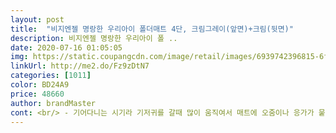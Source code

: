 ```yaml
---
layout: post 
title:  "비지엔젤 명랑한 우리아이 폴더매트 4단, 크림그레이(앞면)+크림(뒷면)" 
description: 비지엔젤 명랑한 우리아이 폴 ..
date: 2020-07-16 01:05:05 
img: https://static.coupangcdn.com/image/retail/images/6939742396815-6f330360-e810-4a97-862e-294744284e9e.jpg 
linkUrl: http://me2.do/Fz9zDtN7 
categories: [1011] 
color: BD24A9 
price: 48660 
author: brandMaster 
cont: <br/> - 기어다니는 시기라 기저귀를 갈때 많이 움직여서 매트에 오줌이나 응가가 뭍는 경우가 많은데 오염되지않고 음식이나 과자도 얼룩이 남지않아요.<br/><br/><br/> - 유명 브랜드에 뒤지지않을만큼 제품이 좋고 가격대비 제일 좋은 매트인듯해요.<br/><br/><br/> - 청소할때 밀어보았는데 쉽게 밀리지 않아서 아기가 넘어지면서 매트가 밀리는 일이 없다는점이 좋았습니다.<br/><br/><br/> - 청소할때나 손님이 오시면 접이식이라 쉽게 이동 보관이 가능해요.<br/><br/>1월29일<br/>2020년 7월15일<br/>3개월 사용하였는데  아무런 문제없이 너무 잘 쓰고 있어요<br/>3단접어서 계단오르기 운동으로 굿굿^^이네요<br/>3월29일<br/>3월31일<br/>7개월 사용하면서 느낀점들이 많아요.<br/><br/><br/>● 가격이 저렴함<br/>● 밀림이 거의 없음<br/>● 오염이 적다<br/> 
---
```

 